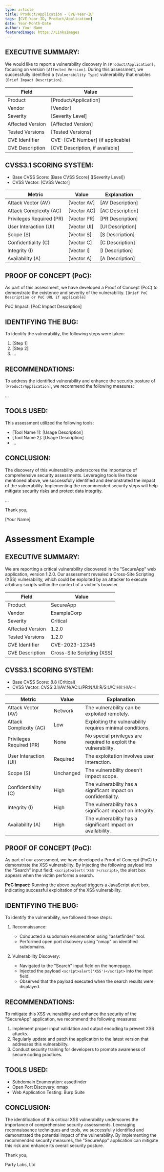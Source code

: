 ```yaml
---
type: article
title: Product/Application - CVE-Year-ID
tags: [CVE-Year-ID, Product/Application]
date: Year-Month-Date
author: Your Name
featuredImage: https://LinksImages
---
```


EXECUTIVE SUMMARY:
------------------
We would like to report a vulnerability discovery in `[Product/Application]`, focusing on version `[Affected Version]`. During this assessment, we successfully identified a `[Vulnerability Type]` vulnerability that enables `[Brief Impact Description]`.

| Field             | Value                            |
|-------------------|----------------------------------|
| Product           | [Product/Application]            |
| Vendor            | [Vendor]                         |
| Severity          | [Severity Level]                 |
| Affected Version  | [Affected Version]               |
| Tested Versions   | [Tested Versions]                |
| CVE Identifier    | CVE-[CVE Number] (if applicable) |
| CVE Description   | [CVE Description, if available]  |

CVSS3.1 SCORING SYSTEM:
------------------------
- Base CVSS Score: [Base CVSS Score] ([Severity Level])
- CVSS Vector: [CVSS Vector]

| Metric               | Value         | Explanation                         |
|----------------------|---------------|-------------------------------------|
| Attack Vector (AV)   | [Vector AV]   | [AV Description]                    |
| Attack Complexity (AC) | [Vector AC] | [AC Description]                    |
| Privileges Required (PR) | [Vector PR] | [PR Description]                    |
| User Interaction (UI) | [Vector UI]  | [UI Description]                    |
| Scope (S)            | [Vector S]   | [S Description]                     |
| Confidentiality (C)  | [Vector C]   | [C Description]                     |
| Integrity (I)        | [Vector I]   | [I Description]                     |
| Availability (A)     | [Vector A]   | [A Description]                     |

PROOF OF CONCEPT (PoC):
------------------------
As part of this assessment, we have developed a Proof of Concept (PoC) to demonstrate the existence and severity of the vulnerability. `[Brief PoC Description or PoC URL if applicable]`

PoC Impact: [PoC Impact Description]

IDENTIFYING THE BUG:
---------------------
To identify the vulnerability, the following steps were taken:

1. [Step 1]
2. [Step 2]
3. ...

RECOMMENDATIONS:
-----------------
To address the identified vulnerability and enhance the security posture of `[Product/Application]`, we recommend the following measures:

...

TOOLS USED:
-----------
This assessment utilized the following tools:

- [Tool Name 1]: [Usage Description]
- [Tool Name 2]: [Usage Description]
- ...

CONCLUSION:
-----------
The discovery of this vulnerability underscores the importance of comprehensive security assessments. Leveraging tools like those mentioned above, we successfully identified and demonstrated the impact of the vulnerability. Implementing the recommended security steps will help mitigate security risks and protect data integrity.

...

Thank you,

[Your Name]

# Assessment Example

EXECUTIVE SUMMARY:
------------------
We are reporting a critical vulnerability discovered in the "SecureApp" web application, version 1.2.0. Our assessment revealed a Cross-Site Scripting (XSS) vulnerability, which could be exploited by an attacker to execute arbitrary scripts within the context of a victim's browser.

| Field             | Value                        |
|-------------------|------------------------------|
| Product           | SecureApp                    |
| Vendor            | ExampleCorp                  |
| Severity          | Critical                     |
| Affected Version  | 1.2.0                        |
| Tested Versions   | 1.2.0                        |
| CVE Identifier    | CVE-2023-12345               |
| CVE Description   | Cross-Site Scripting (XSS)    |

CVSS3.1 SCORING SYSTEM:
------------------------
- Base CVSS Score: 8.8 (Critical)
- CVSS Vector: CVSS:3.1/AV:N/AC:L/PR:N/UI:R/S:U/C:H/I:H/A:H

| Metric               | Value     | Explanation                                   |
|----------------------|-----------|-----------------------------------------------|
| Attack Vector (AV)   | Network   | The vulnerability can be exploited remotely. |
| Attack Complexity (AC) | Low      | Exploiting the vulnerability requires minimal conditions. |
| Privileges Required (PR) | None   | No special privileges are required to exploit the vulnerability. |
| User Interaction (UI) | Required | The exploitation involves user interaction. |
| Scope (S)            | Unchanged | The vulnerability doesn't impact scope. |
| Confidentiality (C)  | High      | The vulnerability has a significant impact on confidentiality. |
| Integrity (I)        | High      | The vulnerability has a significant impact on integrity. |
| Availability (A)     | High      | The vulnerability has a significant impact on availability. |

PROOF OF CONCEPT (PoC):
------------------------
As part of our assessment, we have developed a Proof of Concept (PoC) to demonstrate the XSS vulnerability. By injecting the following payload into the "Search" input field: `<script>alert('XSS')</script>`, the alert box appears when the victim performs a search.

**PoC Impact:** Running the above payload triggers a JavaScript alert box, indicating successful exploitation of the XSS vulnerability.

IDENTIFYING THE BUG:
---------------------
To identify the vulnerability, we followed these steps:

1. Reconnaissance:
   - Conducted a subdomain enumeration using "assetfinder" tool.
   - Performed open port discovery using "nmap" on identified subdomains.

2. Vulnerability Discovery:
   - Navigated to the "Search" input field on the homepage.
   - Injected the payload `<script>alert('XSS')</script>` into the input field.
   - Observed that the payload executed when the search results were displayed.

RECOMMENDATIONS:
-----------------
To mitigate this XSS vulnerability and enhance the security of the "SecureApp" application, we recommend the following measures:

1. Implement proper input validation and output encoding to prevent XSS attacks.
2. Regularly update and patch the application to the latest version that addresses this vulnerability.
3. Conduct security training for developers to promote awareness of secure coding practices.

TOOLS USED:
-----------
- Subdomain Enumeration: assetfinder
- Open Port Discovery: nmap
- Web Application Testing: Burp Suite

CONCLUSION:
-----------
The identification of this critical XSS vulnerability underscores the importance of comprehensive security assessments. Leveraging reconnaissance techniques and tools, we successfully identified and demonstrated the potential impact of the vulnerability. By implementing the recommended security measures, the "SecureApp" application can mitigate this risk and enhance its overall security posture.

Thank you,

Party Labs, Ltd
